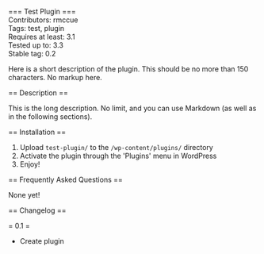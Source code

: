=== Test Plugin ===  
Contributors: rmccue  
Tags: test, plugin  
Requires at least: 3.1  
Tested up to: 3.3  
Stable tag: 0.2  

Here is a short description of the plugin.  This should be no more than
150 characters.  No markup here.

== Description ==

This is the long description.  No limit, and you can use Markdown (as
well as in the following sections).

== Installation ==

1. Upload `test-plugin/` to the `/wp-content/plugins/` directory
2. Activate the plugin through the 'Plugins' menu in WordPress
3. Enjoy!

== Frequently Asked Questions ==

None yet!

== Changelog ==

= 0.1 =

* Create plugin